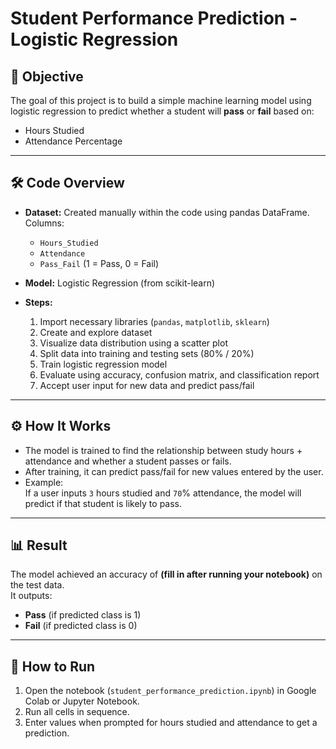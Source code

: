 # Student Performance Prediction - Logistic Regression

## 🎯 Objective
The goal of this project is to build a simple machine learning model using logistic regression to predict whether a student will **pass** or **fail** based on:
- Hours Studied
- Attendance Percentage

---

## 🛠 Code Overview
- **Dataset:** Created manually within the code using pandas DataFrame. Columns:
  - `Hours_Studied`
  - `Attendance`
  - `Pass_Fail` (1 = Pass, 0 = Fail)

- **Model:** Logistic Regression (from scikit-learn)
- **Steps:**
  1. Import necessary libraries (`pandas`, `matplotlib`, `sklearn`)
  2. Create and explore dataset
  3. Visualize data distribution using a scatter plot
  4. Split data into training and testing sets (80% / 20%)
  5. Train logistic regression model
  6. Evaluate using accuracy, confusion matrix, and classification report
  7. Accept user input for new data and predict pass/fail

---

## ⚙️ How It Works
- The model is trained to find the relationship between study hours + attendance and whether a student passes or fails.
- After training, it can predict pass/fail for new values entered by the user.
- Example:  
  If a user inputs `3` hours studied and `70`% attendance, the model will predict if that student is likely to pass.

---

## 📊 Result
The model achieved an accuracy of **(fill in after running your notebook)** on the test data.  
It outputs:
- **Pass** (if predicted class is 1)
- **Fail** (if predicted class is 0)

---

## 🚀 How to Run
1. Open the notebook (`student_performance_prediction.ipynb`) in Google Colab or Jupyter Notebook.
2. Run all cells in sequence.
3. Enter values when prompted for hours studied and attendance to get a prediction.


